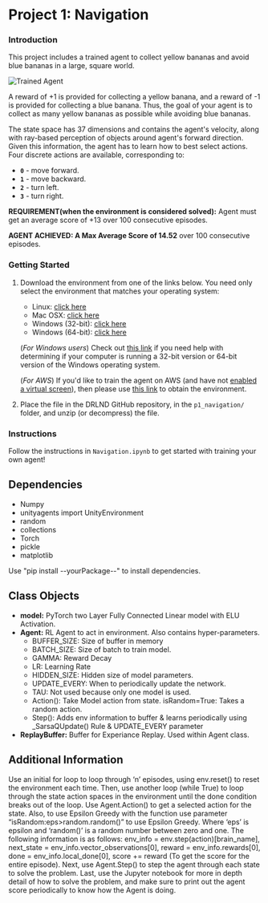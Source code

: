 [//]: # (Image References)

[image1]: https://user-images.githubusercontent.com/10624937/42135619-d90f2f28-7d12-11e8-8823-82b970a54d7e.gif "Trained Agent"

# Project 1: Navigation

### Introduction

This project includes a trained agent to collect yellow bananas and avoid blue bananas in a large, square world.  

![Trained Agent][image1]

A reward of +1 is provided for collecting a yellow banana, and a reward of -1 is provided for collecting a blue banana.  Thus, the goal of your agent is to collect as many yellow bananas as possible while avoiding blue bananas.  

The state space has 37 dimensions and contains the agent's velocity, along with ray-based perception of objects around agent's forward direction.  Given this information, the agent has to learn how to best select actions.  Four discrete actions are available, corresponding to:
- **`0`** - move forward.
- **`1`** - move backward.
- **`2`** - turn left.
- **`3`** - turn right.

**REQUIREMENT(when the environment is considered solved):** Agent must get an average score of +13 over 100 consecutive episodes.

**AGENT ACHIEVED: A Max Average Score of 14.52** over 100 consecutive episodes.

### Getting Started

1. Download the environment from one of the links below.  You need only select the environment that matches your operating system:
    - Linux: [click here](https://s3-us-west-1.amazonaws.com/udacity-drlnd/P1/Banana/Banana_Linux.zip)
    - Mac OSX: [click here](https://s3-us-west-1.amazonaws.com/udacity-drlnd/P1/Banana/Banana.app.zip)
    - Windows (32-bit): [click here](https://s3-us-west-1.amazonaws.com/udacity-drlnd/P1/Banana/Banana_Windows_x86.zip)
    - Windows (64-bit): [click here](https://s3-us-west-1.amazonaws.com/udacity-drlnd/P1/Banana/Banana_Windows_x86_64.zip)
    
    (_For Windows users_) Check out [this link](https://support.microsoft.com/en-us/help/827218/how-to-determine-whether-a-computer-is-running-a-32-bit-version-or-64) if you need help with determining if your computer is running a 32-bit version or 64-bit version of the Windows operating system.

    (_For AWS_) If you'd like to train the agent on AWS (and have not [enabled a virtual screen](https://github.com/Unity-Technologies/ml-agents/blob/master/docs/Training-on-Amazon-Web-Service.md)), then please use [this link](https://s3-us-west-1.amazonaws.com/udacity-drlnd/P1/Banana/Banana_Linux_NoVis.zip) to obtain the environment.

2. Place the file in the DRLND GitHub repository, in the `p1_navigation/` folder, and unzip (or decompress) the file. 

### Instructions

Follow the instructions in `Navigation.ipynb` to get started with training your own agent!  

## Dependencies
* Numpy
* unityagents import UnityEnvironment
* random
* collections
* Torch
* pickle
* matplotlib

Use "pip install --yourPackage--" to install dependencies.

## Class Objects
* **model:** PyTorch two Layer Fully Connected Linear model with ELU Activation.
* **Agent:** RL Agent to act in environment. Also contains hyper-parameters.
	* BUFFER_SIZE: Size of buffer in memory
	* BATCH_SIZE: Size of batch to train model.
	* GAMMA: Reward Decay
	* LR: Learning Rate
	* HIDDEN_SIZE: Hidden size of model parameters.
	* UPDATE_EVERY: When to periodically update the network.
	* TAU: Not used because only one model is used.
	* Action(): Take Model action from state. isRandom=True: Takes a random action.
	* Step(): Adds env information to buffer & learns periodically using _SarsaQUpdate() Rule & UPDATE_EVERY parameter
* **ReplayBuffer:** Buffer for Experiance Replay. Used within Agent class.

## Additional Information
Use an initial for loop to loop through ‘n’ episodes, using env.reset() to reset the environment each time. Then, use another
loop (while True) to loop through the state action spaces in the environment until the done condition breaks out of the loop. 
Use Agent.Action() to get a  selected action for the state. Also, to use Epsilon Greedy with the function use parameter 
“isRandom:eps>random.random()” to use Epsilon Greedy. Where ‘eps’ is epsilon and ‘random()’ is a random number between zero and 
one. The following information is as follows: env_info = env.step(action)[brain_name], next_state = env_info.vector_observations[0], 
reward = env_info.rewards[0], done = env_info.local_done[0], score += reward (To get the score for the entire episode).  Next, use 
Agent.Step() to step the agent through each state to solve the problem. Last, use the Jupyter notebook for more in depth detail of how 
to solve the problem, and make sure to print out the agent score periodically to know how the Agent is doing.